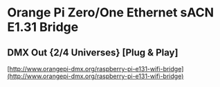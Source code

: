 # Orange Pi Zero/One Ethernet sACN E1.31 Bridge
## DMX Out {2/4 Universes} [Plug & Play]

[http://www.orangepi-dmx.org/raspberry-pi-e131-wifi-bridge](http://www.orangepi-dmx.org/raspberry-pi-e131-wifi-bridge)